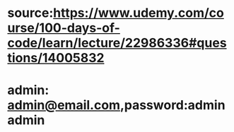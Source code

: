 # source:https://www.udemy.com/course/100-days-of-code/learn/lecture/22986336#questions/14005832
# admin: admin@email.com,password:adminadmin

